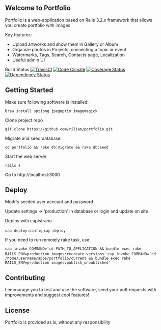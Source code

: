 Welcome to Portfolio
--------------------

Portfolio is a web-application based on Rails 3.2.x framework that allows you create portfolio with images

Key features:

* Upload artworks and show them in Gallery or Album
* Organize photos in Projects, connecting a topic or event
* Watermarks, Tags, Search, Contacts page, Localization
* Useful admin UI

Build Status [![TravisCI](https://api.travis-ci.org/rilian/portfolio.png?branch=master)](https://travis-ci.org/rilian/portfolio) [![Code Climate](https://codeclimate.com/github/rilian/portfolio.png)](https://codeclimate.com/github/rilian/portfolio) [![Coverage Status](https://coveralls.io/repos/rilian/portfolio/badge.png?branch=master)](https://coveralls.io/r/rilian/portfolio?branch=master) [![Dependency Status](https://gemnasium.com/rilian/portfolio.png)](https://gemnasium.com/rilian/portfolio)

Getting Started
--------------------

Make sure following software is installed:

`brew install optipng jpegoptim imagemagick`

Clone project repo

`git clone https://github.com/rilian/portfolio.git`

Migrate and seed database:

`cd portfolio && rake db:migrate && rake db:seed`

Start the web server

`rails s`

Go to http://localhost:3000

Deploy
--------------------

Modify seeded user account and password

Update settings -> 'production' in database or login and update on site

Deploy with capistrano

`cap deploy:config`
`cap deploy`

If you need to run remotely rake task, use

`cap invoke COMMAND='cd PATH_TO_APPLICATION && bundle exec rake RAILS_ENV=production images:recreate_versions'`
`cap invoke COMMAND='cd /home/username/apps/portfolio/current && bundle exec rake RAILS_ENV=production images:publish_unpublished'`

Contributing
--------------------

I encourage you to test and use the software, send your pull-requests with improvements and suggest cool features!

License
--------------------

Portfolio is provided as is, without any responsibility
